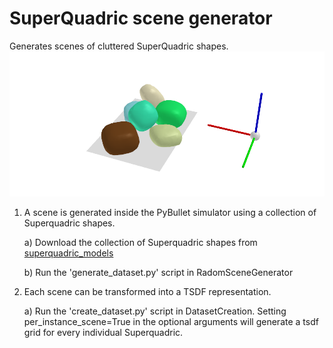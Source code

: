 # SuperQuadric scene generator
Generates scenes of cluttered SuperQuadric shapes. 
![title](example_image.png)


1) A scene is generated inside the PyBullet simulator using a collection of Superquadric shapes.
    
    a) Download the collection of Superquadric shapes from [superquadric_models](https://drive.google.com/file/d/1CMJca_4V_87AYjjEEtqXF05GimTHNqJZ/view?usp=sharing)
    
    b) Run the 'generate_dataset.py' script in RadomSceneGenerator

2) Each scene can be transformed into a TSDF representation. 

    a) Run the 'create_dataset.py' script in DatasetCreation. Setting per_instance_scene=True 
    in the optional arguments will generate a tsdf grid for every individual Superquadric.
